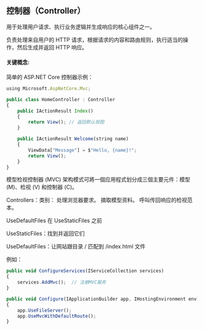## 控制器（Controller）

用于处理用户请求、执行业务逻辑并生成响应的核心组件之一。

负责处理来自用户的 HTTP 请求，根据请求的内容和路由规则，执行适当的操作，然后生成并返回 HTTP 响应。

#### 关键概念:

简单的 ASP.NET Core 控制器示例：

```javascript
using Microsoft.AspNetCore.Mvc;

public class HomeController : Controller
{
    public IActionResult Index()
    {
        return View(); // 返回默认视图
    }

    public IActionResult Welcome(string name)
    {
        ViewData["Message"] = $"Hello, {name}!";
        return View();
    }
}
```

模型检视控制器 (MVC) 架构模式可將一個应用程式划分成三個主要元件：模型 (M)、检视 (V) 和控制器 (C)。

Controllers：类别：
处理浏览器要求。
摘取模型资料。
呼叫传回响应的检视范本。


UseDefaultFiles 在 UseStaticFiles 之前

UseStaticFiles：找到并返回它们

UseDefaultFiles：让网站跟目录 / 匹配到 /index.html 文件

例如：
```javascript
public void ConfigureServices(IServiceCollection services)
{
    services.AddMvc();  // 注册MVC服务
}

public void Configure(IApplicationBuilder app, IHostingEnvironment env)
{
    app.UseFileServer();
    app.UseMvcWithDefaultRoute();
}
```
